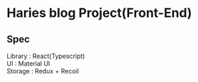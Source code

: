 # Haries blog Project(Front-End)
## Spec
Library : React(Typescript)\
UI : Material UI\
Storage : Redux + Recoil